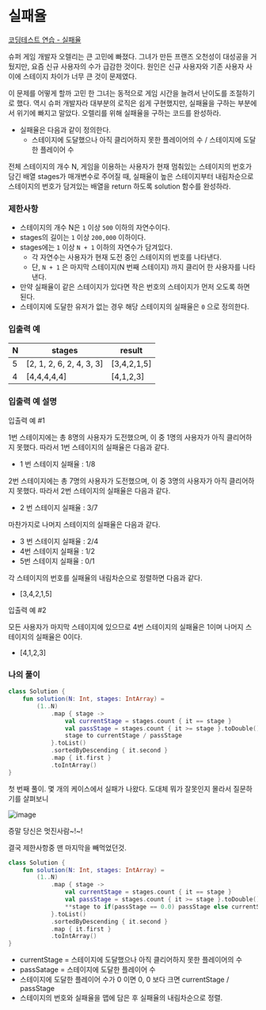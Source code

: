 # 실패율

[코딩테스트 연습 - 실패율](https://school.programmers.co.kr/learn/courses/30/lessons/42889)

슈퍼 게임 개발자 오렐리는 큰 고민에 빠졌다. 그녀가 만든 프랜즈 오천성이 대성공을 거뒀지만, 요즘 신규 사용자의 수가 급감한 것이다. 원인은 신규 사용자와 기존 사용자 사이에 스테이지 차이가 너무 큰 것이 문제였다.

이 문제를 어떻게 할까 고민 한 그녀는 동적으로 게임 시간을 늘려서 난이도를 조절하기로 했다. 역시 슈퍼 개발자라 대부분의 로직은 쉽게 구현했지만, 실패율을 구하는 부분에서 위기에 빠지고 말았다. 오렐리를 위해 실패율을 구하는 코드를 완성하라.

- 실패율은 다음과 같이 정의한다.
    - 스테이지에 도달했으나 아직 클리어하지 못한 플레이어의 수 / 스테이지에 도달한 플레이어 수

전체 스테이지의 개수 N, 게임을 이용하는 사용자가 현재 멈춰있는 스테이지의 번호가 담긴 배열 stages가 매개변수로 주어질 때, 실패율이 높은 스테이지부터 내림차순으로 스테이지의 번호가 담겨있는 배열을 return 하도록 solution 함수를 완성하라.

### 제한사항

- 스테이지의 개수 N은 `1` 이상 `500` 이하의 자연수이다.
- stages의 길이는 `1` 이상 `200,000` 이하이다.
- stages에는 `1` 이상 `N + 1` 이하의 자연수가 담겨있다.
    - 각 자연수는 사용자가 현재 도전 중인 스테이지의 번호를 나타낸다.
    - 단, `N + 1` 은 마지막 스테이지(N 번째 스테이지) 까지 클리어 한 사용자를 나타낸다.
- 만약 실패율이 같은 스테이지가 있다면 작은 번호의 스테이지가 먼저 오도록 하면 된다.
- 스테이지에 도달한 유저가 없는 경우 해당 스테이지의 실패율은 `0` 으로 정의한다.

### 입출력 예

| N | stages | result |
| --- | --- | --- |
| 5 | [2, 1, 2, 6, 2, 4, 3, 3] | [3,4,2,1,5] |
| 4 | [4,4,4,4,4] | [4,1,2,3] |

### 입출력 예 설명

입출력 예 #1

1번 스테이지에는 총 8명의 사용자가 도전했으며, 이 중 1명의 사용자가 아직 클리어하지 못했다. 따라서 1번 스테이지의 실패율은 다음과 같다.

- 1 번 스테이지 실패율 : 1/8

2번 스테이지에는 총 7명의 사용자가 도전했으며, 이 중 3명의 사용자가 아직 클리어하지 못했다. 따라서 2번 스테이지의 실패율은 다음과 같다.

- 2 번 스테이지 실패율 : 3/7

마찬가지로 나머지 스테이지의 실패율은 다음과 같다.

- 3 번 스테이지 실패율 : 2/4
- 4번 스테이지 실패율 : 1/2
- 5번 스테이지 실패율 : 0/1

각 스테이지의 번호를 실패율의 내림차순으로 정렬하면 다음과 같다.

- [3,4,2,1,5]

입출력 예 #2

모든 사용자가 마지막 스테이지에 있으므로 4번 스테이지의 실패율은 1이며 나머지 스테이지의 실패율은 0이다.

- [4,1,2,3]

### 나의 풀이

```kotlin
class Solution {
    fun solution(N: Int, stages: IntArray) =
        (1..N)
            .map { stage ->
                val currentStage = stages.count { it == stage }
                val passStage = stages.count { it >= stage }.toDouble()
                stage to currentStage / passStage
            }.toList()
            .sortedByDescending { it.second }
            .map { it.first }
            .toIntArray()
}
```

첫 번째 풀이. 몇 개의 케이스에서 실패가 나왔다. 도대체 뭐가 잘못인지 몰라서 질문하기를 살펴보니 

![image](https://user-images.githubusercontent.com/48354502/212093488-816ac2f3-25f1-426d-b153-ae7157c213d1.png)


증말 당신은 멋진사람~!~!

결국 제한사항중 맨 마지막을 빼먹었던것.

```kotlin
class Solution {
    fun solution(N: Int, stages: IntArray) =
        (1..N)
            .map { stage ->
                val currentStage = stages.count { it == stage }
                val passStage = stages.count { it >= stage }.toDouble()
                **stage to if(passStage == 0.0) passStage else currentStage / passStage**
            }.toList()
            .sortedByDescending { it.second }
            .map { it.first }
            .toIntArray()
}
```

- currentStage = 스테이지에 도달했으나 아직 클리어하지 못한 플레이어의 수
- passSatage = 스테이지에 도달한 플레이어 수
- 스테이지에 도달한 플레이어 수가 0 이면 0, 0 보다 크면 currentStage / passStage
- 스테이지의 번호와 실패율을 맵에 담은 후 실패율의 내림차순으로 정렬.